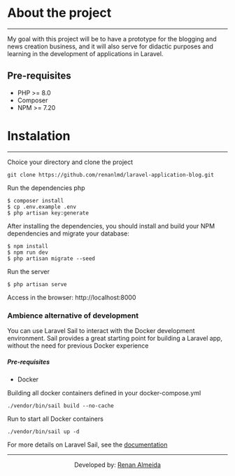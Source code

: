 # About the project
***

My goal with this project will be to have a prototype for the blogging and news creation business, and it will also serve for didactic purposes and learning in the development of applications in Laravel.

## Pre-requisites
 - PHP >= 8.0
 - Composer
 - NPM >= 7.20 

# Instalation
***

Choice your directory and clone the project
```shell
git clone https://github.com/renanlmd/laravel-application-blog.git
```

Run the dependencies php
```shell
$ composer install
$ cp .env.example .env
$ php artisan key:generate
```

After installing the dependencies, you should install and build your NPM dependencies and migrate your database:
```shell
$ npm install
$ npm run dev
$ php artisan migrate --seed
```

Run the server 
```shell
$ php artisan serve 
```
Access in the browser: http://localhost:8000 

### Ambience alternative of development 
You can use Laravel Sail to interact with the Docker development environment. Sail provides a great starting point for building a Laravel app, without the need for previous Docker experience

##### Pre-requisites
- Docker

Building all docker containers defined in your docker-compose.yml
```shell
./vendor/bin/sail build --no-cache
```

Run to start all Docker containers
```shell
./vendor/bin/sail up -d
```

For more details on Laravel Sail, see the 
[documentation](https://laravel.com/docs/8.x/sail)

***

<p align="center">Developed by: <a href="https://github.com/renanlmd">Renan Almeida</a></p> 